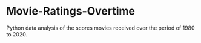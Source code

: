 # Movie-Ratings-Overtime
Python data analysis of the scores movies received over the period of 1980 to 2020.
